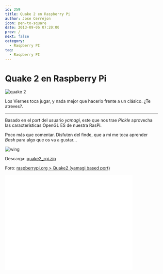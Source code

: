 ```yaml
---
id: 259
title: Quake 2 en Raspberry Pi
author: Jose Cerrejon
icon: pen-to-square
date: 2013-09-06 07:20:00
prev: /
next: false
category:
  - Raspberry PI
tag:
  - Raspberry PI
---
```


# Quake 2 en Raspberry Pi

![quake 2](/images/2013/09/quake2.jpg)

Los Viernes toca jugar, y nada mejor que hacerlo frente a un clásico. ¿Te atreves?.

- - -
Basado en el port del usuario *yamagi*, este que nos trae *Pickle* aprovecha las características OpenGL ES de nuestra RasPi.

Poco más que comentar. Disfuten del finde, que a mi me toca aprender *Bash* para algo que os va a gustar...

![wing](/css/sm/winking.png)

Descarga: [quake2_rpi.zip](http://pickle.gp2x.de/rpi/quake2_rpi.zip)

Foro: [raspberrypi.org > Quake2 (yamagi based port)](http://www.raspberrypi.org/phpBB3/viewtopic.php?f=78&t=54683)

<iframe width="420" height="315" src="//www.youtube.com/embed/OP5Sf964it8?rel=0" frameborder="0" allowfullscreen></iframe>